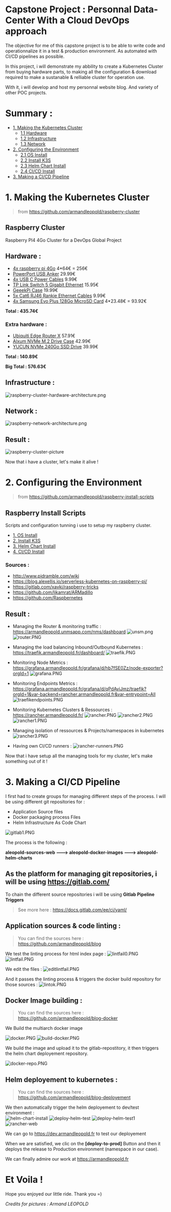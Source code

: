 # Capstone Project : Personnal Data-Center With a **Cloud DevOps** approach

The objective for me of this capstone project is to be able to write code and operationnalize it in a test & production environment. As automated with CI/CD pipelines as possible.

In this project, i will demonstrate my abbility to create a Kubernetes Cluster from buying hardware parts, to making all the configuration & download required to make a sustanable & relliable cluster for operation use.

With it, i will develop and host my personnal website blog. And variety of other POC projects.

# Summary :
* [1. Making the Kubernetes Cluster](#1-making-the-kubernetes-cluster)
	* [1.1 Hardware](#hardware)
	* [1.2 Infrastructure](#infrastructure)
	* [1.3 Network](#network)
* [2. Configuring the Environment](#2-configuring-the-environment)
	* [2.1 OS Install](os-boot-install/README.md)
	* [2.2 Install K3S](k3s-install/README.md)
	* [2.3 Helm Chart Install](helm-charts-install/README.md)
	* [2.4 CI/CD Install](ci-cd-install/README.md)
* [3. Making a CI/CD Pipeline](#3-making-a-cicd-pipeline)

# 1. Making the Kubernetes Cluster

> from https://github.com/armandleopold/raspberry-cluster

## Raspberry Cluster
Raspberry PI4 4Go Cluster for a DevOps Global Project

## Hardware : 

* [4x raspberry pi 4Go](https://www.amazon.fr/gp/product/B07TC2BK1X/ref=ppx_yo_dt_b_asin_title_o03_s00?ie=UTF8&psc=1) 4*64€ = 256€
* [PowerPort USB Anker](https://www.amazon.fr/gp/product/B072K4TB67/ref=ppx_yo_dt_b_asin_title_o03_s02?ie=UTF8&psc=1) 29.99€
* [4x USB C Power Cables](https://www.amazon.fr/gp/product/B07GWF92B5/ref=ppx_yo_dt_b_asin_image_o03_s02?ie=UTF8&psc=1) 9.99€
* [TP Link Switch 5 Gigabit Ethernet](https://www.amazon.fr/gp/product/B00A128S24/ref=ppx_yo_dt_b_asin_title_o03_s01?ie=UTF8&psc=1) 15.95€
* [GeeekPi Case](https://www.amazon.fr/gp/product/B07Z4GRQGH/ref=ppx_yo_dt_b_asin_title_o03_s00?ie=UTF8&psc=1) 19.99€
* [5x Cat6 RJ46 Rankie Ethernet Cables](https://www.amazon.fr/gp/product/B01J8MDV5G/ref=ppx_yo_dt_b_asin_title_o03_s00?ie=UTF8&psc=1) 9.99€
* [4x Samsung Evo Plus 128Go MicroSD Card](https://www.amazon.fr/gp/product/B06XFHQGB9/ref=ppx_yo_dt_b_asin_title_o02_s00?ie=UTF8&psc=1) 4*23.48€ = 93.92€

**Total : 435.74€**

### Extra hardware :
* [Ubiquiti Edge Router X](https://www.amazon.fr/gp/product/B011N1IT2A/ref=ppx_yo_dt_b_asin_title_o01_s00?ie=UTF8&psc=1) 57.91€
* [Alxum NVMe M.2 Drive Case](https://www.amazon.fr/gp/product/B07SLHRHQG/ref=ppx_yo_dt_b_asin_title_o00_s00?ie=UTF8&psc=1) 42.99€
* [YUCUN NVMe 240Go SSD Drive](https://www.amazon.fr/gp/product/B07HVSF68X/ref=ppx_yo_dt_b_asin_title_o00_s01?ie=UTF8&psc=1) 39.99€

**Total : 140.89€**

**Big Total : 576.63€**

## Infrastructure : 
![raspberry-cluster-hardware-architecture.png](raspberry-cluster-hardware-architecture.png)

## Network : 
![raspberry-network-architecture.png](raspberry-network-architecture.png)

## Result :

![raspberry-cluster-picture](cluster.jpg)

Now that i have a cluster, let's make it alive !

# 2. Configuring the Environment

> from https://github.com/armandleopold/raspberry-install-scripts

## Raspberry Install Scripts
Scripts and configuration tunning i use to setup my raspberry cluster.

* [1. OS Install](os-boot-install/README.md)
* [2. Install K3S](k3s-install/README.md)
* [3. Helm Chart Install](helm-charts-install/README.md)
* [4. CI/CD Install](ci-cd-install/README.md)

### Sources : 
* http://www.pidramble.com/wiki
* https://blog.alexellis.io/serverless-kubernetes-on-raspberry-pi/
* https://gitlab.com/xavki/raspberry-tricks
* https://github.com/likamrat/ARMadillo
* https://github.com/Raspbernetes

## Result : 

* Managing the Router & monitoring traffic : https://armandleopold.unmsapp.com/nms/dashboard
![unsm.png](unsm.png)
![router.PNG](router.PNG)

* Managing the load balancing Inbound/Outbound Kubernetes : https://traefik.armandleopold.fr/dashboard/
![traefik.PNG](traefik.PNG)

* Monitoring Node Metrics : https://grafana.armandleopold.fr/grafana/d/hb7fSE0Zz/node-exporter?orgId=1
![grafana.PNG](grafana.PNG)

* Monitoring Endpoints Metrics : https://grafana.armandleopold.fr/grafana/d/qPdAviJmz/traefik?orgId=1&var-backend=rancher.armandleopold.fr&var-entrypoint=All
![traefikendpoints.PNG](traefikendpoints.PNG)

* Monitoring Kubernetes Clusters & Ressources : https://rancher.armandleopold.fr/
![rancher.PNG](rancher.PNG)
![rancher2.PNG](rancher2.PNG)
![rancher1.PNG](rancher1.PNG)

* Managing isolation of ressources & Projects/namespaces in kubernetes
![rancher3.PNG](rancher3.PNG)

* Having own CI/CD runners :
![rancher-runners.PNG](rancher-runners.PNG)

Now that i have setup all the managing tools for my cluster, let's make something out of it !

# 3. Making a CI/CD Pipeline

I first had to create groups for managing different steps of the process. I will be using different git repositories for :

- Application Source files
- Docker packaging process Files
- Helm Infrastructure As Code Chart

![gitlab1.PNG](gitlab1.PNG)

The process is the following :

**aleopold-sources-web ---> aleopold-docker-images ---> aleopold-helm-charts**

## As the platform for managing git repositories, i will be using https://gitlab.com/

To chain the different source repositories i will be using **Gitlab Pipeline Triggers** 
> See more here : https://docs.gitlab.com/ee/ci/yaml/

## Application sources & code linting :

> You can find the sources here : https://github.com/armandleopold/blog

We test the linting process for html index page :
![lintfail0.PNG](lintfail0.PNG)
![lintfail.PNG](lintfail.PNG)

We edit the files :
![editlintfail.PNG](editlintfail.PNG)

And it passes the linting process & triggers the docker build repository for those sources :
![lintok.PNG](lintok.PNG)

## Docker Image building : 
> You can find the sources here : https://github.com/armandleopold/blog-docker

We Build the multiarch docker image

![docker.PNG](docker.PNG)
![build-docker.PNG](build-docker.PNG)

We build the image and upload it to the gitlab-repostitory, it then triggers the helm chart deployement repository.

![docker-repo.PNG](docker-repo.PNG)

## Helm deployement to kubernetes :

> You can find the sources here : https://github.com/armandleopold/blog-deployement

We then automatically trigger the helm deployement to dev/test environment :  
![helm-chart-install](helm-chart-install.PNG)
![deploy-helm-test](deploy-helm-test.PNG)
![deploy-helm-test1](deploy-helm-test1.PNG)
![rancher-web](rancher-web.PNG)

We can go to https://dev.armandleopold.fr to test our deployement

When we are satisfied, we clic on the **[deploy-to-prod]** Button and then it deploys the release to Production environment (namespace in our case).

We can finally admire our work at https://armandleopold.fr

# Et Voila !

Hope you enjoyed our little ride.
Thank you =)

*Credits for pictures : Armand LEOPOLD*